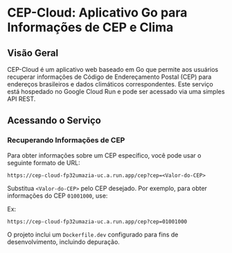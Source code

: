 # CEP-Cloud: Aplicativo Go para Informações de CEP e Clima

## Visão Geral

CEP-Cloud é um aplicativo web baseado em Go que permite aos usuários recuperar informações de Código de Endereçamento
Postal (CEP) para endereços brasileiros e dados climáticos correspondentes. Este serviço está hospedado no Google Cloud
Run e pode ser acessado via uma simples API REST.

## Acessando o Serviço

### Recuperando Informações de CEP

Para obter informações sobre um CEP específico, você pode usar o seguinte formato de URL:

```https://cep-cloud-fp32umazia-uc.a.run.app/cep?cep=<Valor-do-CEP>```

Substitua `<Valor-do-CEP>` pelo CEP desejado. Por exemplo, para obter informações do CEP `01001000`, use:

Ex:

```https://cep-cloud-fp32umazia-uc.a.run.app/cep?cep=01001000```

O projeto inclui um `Dockerfile.dev` configurado para fins de desenvolvimento, incluindo depuração.